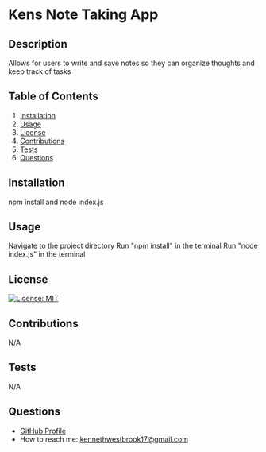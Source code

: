 # Kens Note Taking App

## Description
Allows for users to write and save notes so they can organize thoughts and keep track of tasks

## Table of Contents
1. [Installation](#installation)
2. [Usage](#usage)
3. [License](#license)
4. [Contributions](#contributions)
5. [Tests](#tests)
6. [Questions](#questions)

## Installation
npm install and node index.js

## Usage
Navigate to the project directory
Run "npm install" in the terminal
Run "node index.js" in the terminal


## License
[![License: MIT](https://img.shields.io/badge/License-MIT-yellow.svg)](https://opensource.org/licenses/MIT)

## Contributions
N/A

## Tests
N/A

## Questions
- [GitHub Profile](https://github.com/kwestbrook17)
- How to reach me: kennethwestbrook17@gmail.com
